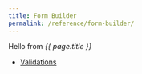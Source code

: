 ```yaml
---
title: Form Builder
permalink: /reference/form-builder/
---
```


Hello from _{{ page.title }}_

* [Validations](/reference/form-builder/validation)
